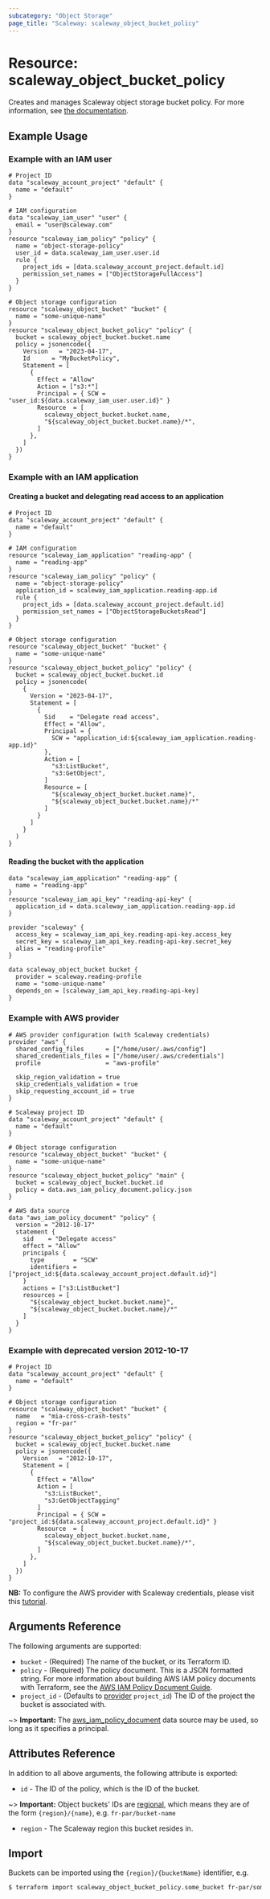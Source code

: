 ```yaml
---
subcategory: "Object Storage"
page_title: "Scaleway: scaleway_object_bucket_policy"
---
```


# Resource: scaleway_object_bucket_policy

Creates and manages Scaleway object storage bucket policy.
For more information, see [the documentation](https://www.scaleway.com/en/docs/storage/object/api-cli/bucket-policy/).

## Example Usage

### Example with an IAM user

```hcl
# Project ID
data "scaleway_account_project" "default" {
  name = "default"
}

# IAM configuration
data "scaleway_iam_user" "user" {
  email = "user@scaleway.com"
}
resource "scaleway_iam_policy" "policy" {
  name = "object-storage-policy"
  user_id = data.scaleway_iam_user.user.id
  rule {
    project_ids = [data.scaleway_account_project.default.id]
    permission_set_names = ["ObjectStorageFullAccess"]
  }
}

# Object storage configuration
resource "scaleway_object_bucket" "bucket" {
  name = "some-unique-name"
}
resource "scaleway_object_bucket_policy" "policy" {
  bucket = scaleway_object_bucket.bucket.name
  policy = jsonencode({
    Version   = "2023-04-17",
    Id      = "MyBucketPolicy",
    Statement = [
      {
        Effect = "Allow"
        Action = ["s3:*"]
        Principal = { SCW = "user_id:${data.scaleway_iam_user.user.id}" }
        Resource  = [
          scaleway_object_bucket.bucket.name,
          "${scaleway_object_bucket.bucket.name}/*",
        ]
      },
    ]
  })
}
```

### Example with an IAM application

#### Creating a bucket and delegating read access to an application

```hcl
# Project ID
data "scaleway_account_project" "default" {
  name = "default"
}

# IAM configuration
resource "scaleway_iam_application" "reading-app" {
  name = "reading-app"
}
resource "scaleway_iam_policy" "policy" {
  name = "object-storage-policy"
  application_id = scaleway_iam_application.reading-app.id
  rule {
    project_ids = [data.scaleway_account_project.default.id]
    permission_set_names = ["ObjectStorageBucketsRead"]
  }
}

# Object storage configuration
resource "scaleway_object_bucket" "bucket" {
  name = "some-unique-name"
}
resource "scaleway_object_bucket_policy" "policy" {
  bucket = scaleway_object_bucket.bucket.id
  policy = jsonencode(
    {
      Version = "2023-04-17",
      Statement = [
        {
          Sid    = "Delegate read access",
          Effect = "Allow",
          Principal = {
            SCW = "application_id:${scaleway_iam_application.reading-app.id}"
          },
          Action = [
            "s3:ListBucket",
            "s3:GetObject",
          ]
          Resource = [
            "${scaleway_object_bucket.bucket.name}",
            "${scaleway_object_bucket.bucket.name}/*"
          ]
        }
      ]
    }
  )
}
```

#### Reading the bucket with the application

```hcl
data "scaleway_iam_application" "reading-app" {
  name = "reading-app"
}
resource "scaleway_iam_api_key" "reading-api-key" {
  application_id = data.scaleway_iam_application.reading-app.id
}

provider "scaleway" {
  access_key = scaleway_iam_api_key.reading-api-key.access_key
  secret_key = scaleway_iam_api_key.reading-api-key.secret_key
  alias = "reading-profile"
}

data scaleway_object_bucket bucket {
  provider = scaleway.reading-profile
  name = "some-unique-name"
  depends_on = [scaleway_iam_api_key.reading-api-key]
}
```

### Example with AWS provider

```hcl
# AWS provider configuration (with Scaleway credentials)
provider "aws" {
  shared_config_files      = ["/home/user/.aws/config"]
  shared_credentials_files = ["/home/user/.aws/credentials"]
  profile                  = "aws-profile"

  skip_region_validation = true
  skip_credentials_validation = true
  skip_requesting_account_id = true
}

# Scaleway project ID
data "scaleway_account_project" "default" {
  name = "default"
}

# Object storage configuration
resource "scaleway_object_bucket" "bucket" {
  name = "some-unique-name"
}
resource "scaleway_object_bucket_policy" "main" {
  bucket = scaleway_object_bucket.bucket.id
  policy = data.aws_iam_policy_document.policy.json
}

# AWS data source
data "aws_iam_policy_document" "policy" {
  version = "2012-10-17"
  statement {
    sid    = "Delegate access"
    effect = "Allow"
    principals {
      type        = "SCW"
      identifiers = ["project_id:${data.scaleway_account_project.default.id}"]
    }
    actions = ["s3:ListBucket"]
    resources = [
      "${scaleway_object_bucket.bucket.name}",
      "${scaleway_object_bucket.bucket.name}/*"
    ]
  }
}
```

### Example with deprecated version 2012-10-17

```hcl
# Project ID
data "scaleway_account_project" "default" {
  name = "default"
}

# Object storage configuration
resource "scaleway_object_bucket" "bucket" {
  name   = "mia-cross-crash-tests"
  region = "fr-par"
}
resource "scaleway_object_bucket_policy" "policy" {
  bucket = scaleway_object_bucket.bucket.name
  policy = jsonencode({
    Version   = "2012-10-17",
    Statement = [
      {
        Effect = "Allow"
        Action = [
          "s3:ListBucket",
          "s3:GetObjectTagging"
        ]
        Principal = { SCW = "project_id:${data.scaleway_account_project.default.id}" }
        Resource  = [
          scaleway_object_bucket.bucket.name,
          "${scaleway_object_bucket.bucket.name}/*",
        ]
      },
    ]
  })
}
```

**NB:** To configure the AWS provider with Scaleway credentials, please visit this [tutorial](https://www.scaleway.com/en/docs/storage/object/api-cli/object-storage-aws-cli/).

## Arguments Reference

The following arguments are supported:

* `bucket` - (Required) The name of the bucket, or its Terraform ID.
* `policy` - (Required) The policy document. This is a JSON formatted string. For more information about building AWS IAM policy documents with Terraform, see the [AWS IAM Policy Document Guide](https://learn.hashicorp.com/tutorials/terraform/aws-iam-policy?_ga=2.164714495.1557487853.1659960650-563504983.1635944492).
* `project_id` - (Defaults to [provider](../index.md#arguments-reference) `project_id`) The ID of the project the bucket is associated with.

~> **Important:** The [aws_iam_policy_document](https://registry.terraform.io/providers/hashicorp/aws/latest/docs/data-sources/iam_policy_document) data source may be used, so long as it specifies a principal.

## Attributes Reference

In addition to all above arguments, the following attribute is exported:

* `id` - The ID of the policy, which is the ID of the bucket.

~> **Important:** Object buckets' IDs are [regional](../guides/regions_and_zones.md#resource-ids), which means they are of the form `{region}/{name}`, e.g. `fr-par/bucket-name`

* `region` - The Scaleway region this bucket resides in.

## Import

Buckets can be imported using the `{region}/{bucketName}` identifier, e.g.

```bash
$ terraform import scaleway_object_bucket_policy.some_bucket fr-par/some-bucket
```
